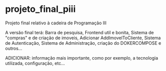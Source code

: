 # projeto_final_piii
Projeto final relativo à cadeira de Programação III

A versão final terá:
Barra de pesquisa, Frontend util e bonita, Sistema de "compras" e de criação de imoveis, Adicionar AddImovelToCliente, Sistema de Autenticação, Sistema de Administração, criação do DOKERCOMPOSE e outros...

ADICIONAR: informação mais importante, como por exemplo, a tecnologia utilizada, configuração, etc...